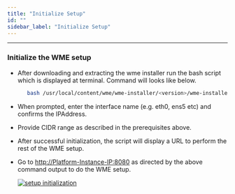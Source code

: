 ```yaml
---
title: "Initialize Setup"
id: ""
sidebar_label: "Initialize Setup"
---
```

---

### Initialize the WME setup

- After downloading and extracting the wme installer run the bash script which is displayed at terminal. Command will looks like below.

    ```bash
       bash /usr/local/content/wme/wme-installer/<version>/wme-installer.sh
    ```

- When prompted, enter the interface name (e.g. eth0, ens5 etc) and confirms the IPAddress.
- Provide CIDR range as described in the prerequisites above.
- After successful initialization, the script will display a URL to perform the rest of the WME setup.
- Go to  <http://Platform-Instance-IP:8080> as directed by the above command output to do the WME setup.

    [![setup initialization](/learn/assets/wme-setup/wavemaker-setup-intialization.jpg)](/learn/assets/wme-setup/wavemaker-setup-intialization.jpg)
